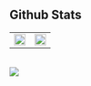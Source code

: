 
## Github Stats  
<table><tr><td valign="center" width="50%">

<img src="https://github-readme-stats.vercel.app/api?username=parkjunhoo&show_icons=true&count_private=true&hide_border=true" align="center" style="width: 100%" />

</td><td valign="center" width="50%">

<img src="https://github-readme-stats.vercel.app/api/top-langs/?username=parkjunhoo&hide_border=true&layout=compact" align="center" style="width: 100%" />

</td></tr></table>  
<br/>  

<a href="https://velog.io/@parkjunhoo" target="_blank">
  <img src="https://img.shields.io/badge/Velog&nbsp블로그-000000?style=for-the-badge&logo=velog&logoColor=white"/>
</a>
